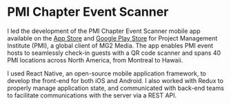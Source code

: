 # PMI Chapter Event Scanner

I led the development of the PMI Chapter Event Scanner mobile app available on the [App Store](https://apps.apple.com/app/pmi-chapter-event-scanner/id1481983760) and [Google Play Store](https://play.google.com/store/apps/details?id=com.mg2media.eventscanner) for Project Management Institute (PMI), a global client of MG2 Media. The app enables PMI event hosts to seamlessly check-in guests with a QR code scanner and spans 40 PMI locations across North America, from Montreal to Hawaii.

I used React Native, an open-source mobile application framework, to develop the front-end for both iOS and Android. I also worked with Redux to properly manage application state, and communicated with back-end teams to facilitate communications with the server via a REST API.
